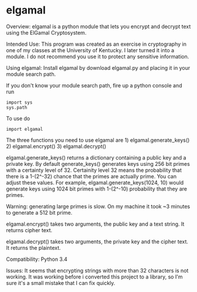 elgamal
=======

Overview: elgamal is a python module that lets you encrypt and decrypt text using the ElGamal Cryptosystem.

Intended Use:
This program was created as an exercise in cryptography in one of my classes at the University of Kentucky.
I later turned it into a module.  I do not recommend you use it to protect any sensitive information.

Using elgamal:
Install elgamal by download elgamal.py and placing it in your module search path.

If you don't know your module search path, fire up a python console and run

	import sys
	sys.path

To use do

	import elgamal

The three functions you need to use elgamal are
	1) elgamal.generate_keys()
	2) elgamal.encrypt()
	3) elgamal.decrypt()

elgamal.generate_keys() returns a dictionary containing a public key and a private key.
By default generate_keys() generates keys using 256 bit primes with a certainty level of 32.
Certainity level 32 means the probability that there is a 1-(2^-32) chance that the primes
are actually prime.  You can adjust these values.  For example, elgamal.generate_keys(1024, 10)
would generate keys using 1024 bit primes with 1-(2^-10) probability that they are primes.

Warning: generating large primes is slow.  On my machine it took ~3 minutes to generate a 512 bit prime.

elgamal.encrypt() takes two arguments, the public key and a text string.  It returns cipher text.

elgamal.decrypt() takes two arguments, the private key and the cipher text.  It returns the plaintext.

Compatibility: Python 3.4

Issues:  It seems that encrypting strings with more than 32 characters is not working.  It was working
before i converted this project to a library, so I'm sure it's a small mistake that I can fix quickly.
